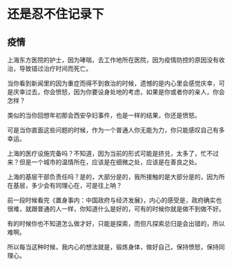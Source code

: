 # 还是忍不住记录下

## 疫情

上海东方医院的护士，因为哮喘，去工作地所在医院，因为疫情防控的原因没有收治，导致错过治疗时间而死亡。

当你看到新闻里的因为重症而得不到救治的时候，遗憾的是内心里会感觉庆幸，可是庆幸过去，你会愤怒，因为你要设身处地的考虑，如果是你或者你的亲人，你会怎样？

类似的当你回想年初那会西安孕妇事件，也是一样的结果，你还是愤怒。

可是当你直面这些问题的时候，作为一个普通人你无能为力，你只能感叹自己有多幸运。

上海的医疗设施完备吗？不知道，因为当前的形式可能是挤兑，太多了，忙不过来？但是一个城市的温情所在，应该是在细微之处，应该是在善良之处。

上海的基层干部负责任吗？是的，大部分是的，我所接触的是大部分是的，因为所在基层，多少会有同理心在，可是往上呐？

前一段时候看完《置身事内：中国政府与经济发展》，内心的感受是，政府确实也很难，就跟普通的人一样，你知道什么是好的，可有的时候你就是做不到做不好。

有的时候你也不知道怎么做才好，只能是探索，而但凡探索总归是会出错的，所以难啊。

所以每当这种时候，我内心的想法就是，锻炼身体，做好自己，保持愤怒，保持同理心。